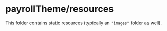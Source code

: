 # payrollTheme/resources

This folder contains static resources (typically an `"images"` folder as well).
